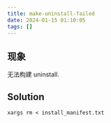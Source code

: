 ```yaml
---
title: make-uninstall-failed
date: 2024-01-15 01:10:05
tags: []
---
```

## 现象

无法构建 uninstall.

## Solution

```
xargs rm < install_manifest.txt
```


